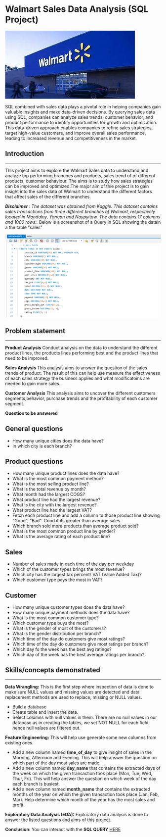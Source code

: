 # Walmart Sales Data Analysis (SQL Project)



 ![](walmart.jfif)   

SQL combined with sales data plays a pivotal role in helping companies gain valuable insights and make data-driven decisions. By querying sales data using SQL, companies can analyze sales trends, customer behavior, and product performance to identify opportunities for growth and optimization. This data-driven approach enables companies to refine sales strategies, target high-value customers, and improve overall sales performance, leading to increased revenue and competitiveness in the market.


## Introduction
---


This project aims to explore the Walmart Sales data to understand and analyze top performing branches and products, sales trend of of different products, customer behaviour. The aims is to study how sales strategies can be improved and optimized.The major aim of thie project is to gain insight into the sales data of Walmart to understand the different factors that affect sales of the different branches.


**_Disclaimer_**  :  _The dataset was obtained from Kaggle. This dataset contains sales transactions from  three different branches of Walmart, respectively located in Mandalay, Yangon and Naypyitaw. The data contains 17 columns and 1000 rows:._ Below is a screenshot of a  Query in SQL showing the datain a the table "sales"


 ![](walmarttq.png)

## Problem statement
---

**Product Analysis**
Conduct analysis on the data to understand the different product lines, the products lines performing best and the product lines that need to be improved.

**Sales Analysis**
This analysis aims to answer the question of the sales trends of product. The result of this can help use measure the effectiveness of each sales strategy the business applies and what modificatoins are needed to gain more sales.

**Customer Analysis**
This analysis aims to uncover the different customers segments,behavior, purchase trends and the profitability of each customer segment.

**Question to be answered**


General questions
---
- How many unique cities does the data have?
- In which city is each branch?



Product questions
---
- How many unique product lines does the data have?
- What is the most common payment method?
- What is the most selling product line?
- What is the total revenue by month?
- What month had the largest COGS?
- What product line had the largest revenue?
- What is the city with the largest revenue?
- What product line had the largest VAT?
- Fetch each product line and add a column to those product line showing "Good", "Bad". Good if its greater than average sales
- Which branch sold more products than average product sold?
- What is the most common product line by gender?
- What is the average rating of each product line?



Sales
---
- Number of sales made in each time of the day per weekday
- Which of the customer types brings the most revenue?
- Which city has the largest tax percent/ VAT (Value Added Tax)?
- Which customer type pays the most in VAT?

  
Customer
---
- How many unique customer types does the data have?
- How many unique payment methods does the data have?
- What is the most common customer type?
- Which customer type buys the most?
- What is the gender of most of the customers?
- What is the gender distribution per branch?
- Which time of the day do customers give most ratings?
- Which time of the day do customers give most ratings per branch?
- Which day fo the week has the best avg ratings?
- Which day of the week has the best average ratings per branch?



## Skills/concepts demonstrated
---


**Data Wrangling:** This is the first step where inspection of data is done to make sure NULL values and missing values are detected and data replacement methods are used to replace, missing or NULL values.
- Build a database
- Create table and insert the data.
- Select columns with null values in them. There are no null values in our database as in creating the tables, we set NOT NULL for each field, hence null values are filtered out.



**Feature Engineering:** This will help use generate some new columns from existing ones.
- Add a new column named **time_of_day** to give insight of sales in the Morning, Afternoon and Evening. This will help answer the question on which part of the day most sales are made.
- Add a new column named **day_name** that contains the extracted days of the week on which the given transaction took place (Mon, Tue, Wed, Thur, Fri). This will help answer the question on which week of the day each branch is busiest.
- Add a new column named **month_name** that contains the extracted months of the year on which the given transaction took place (Jan, Feb, Mar). Help determine which month of the year has the most sales and profit.


**Exploratory Data Analysis (EDA):** Exploratory data analysis is done to answer the listed questions and aims of this project.

**Conclusion:**
You can interact with the **SQL QUERY** [HERE](https://github.com/maudrues/Walmart_sales_data_analysis_SQL/blob/main/walmartsalesQ.sql)
